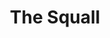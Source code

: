 ---
title: The Squall
year: 1934
opening_date: 1934-12-20
closing_date: 
layout: productions
featured_image: 
image_caption:
image_credit:
playbill:
category:
Theatre: Theatre Jacksonville
cast:
  Manuela: Bobbie Landers
  Juan Mendez: Charles Luckie
  Finito: Drummond Paul
  Pedro: George Nichols
  Anita: Isabel Mead
  Don Diego: Joseph Byrnes
  Nubi: Lydia Fabian
  Dona Paca: Maria Greason
  Dolores Mendez: Pauline Entenza
  Jose Mendez: Virgil Perry
  Padre Molina: William Courtney
  El Moro: Winston Fowler
crew:
  Director: Winston Fowler
understudies:
orchestra:
external_links:
---